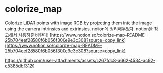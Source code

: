 # colorize_map
Colorize LiDAR points with image RGB by projecting them into the image using the camera intrinsics and extrinsics.
notion에 정리해두었다. notion을 참고해서 사용하길 바란다!
[https://www.notion.so/colorize-map-README-25b704eef28580f6b056f300e9e3c308?source=copy_link](https://www.notion.so/colorize-map-README-25b704eef28580f6b056f300e9e3c308?source=copy_link)


https://github.com/user-attachments/assets/a267fdc8-a662-4534-ac92-c5385dbf3120

